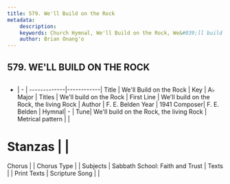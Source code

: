 ```yaml
---
title: 579. We'll Build on the Rock
metadata:
    description: 
    keywords: Church Hymnal, We'll Build on the Rock, We&#039;ll build on the Rock, the living Rock, We'll build on the Rock
    author: Brian Onang'o
---
```



## 579. WE'LL BUILD ON THE ROCK

```txt

```

- |   -  |
-------------|------------|
Title | We'll Build on the Rock |
Key | A♭ Major |
Titles | We'll build on the Rock |
First Line | We&#039;ll build on the Rock, the living Rock |
Author | F. E. Belden
Year | 1941
Composer| F. E. Belden |
Hymnal|  - |
Tune| We&#039;ll build on the Rock, the living Rock |
Metrical pattern | |
# Stanzas |  |
Chorus |  |
Chorus Type |  |
Subjects | Sabbath School: Faith and Trust |
Texts |  |
Print Texts | 
Scripture Song |  |
  
